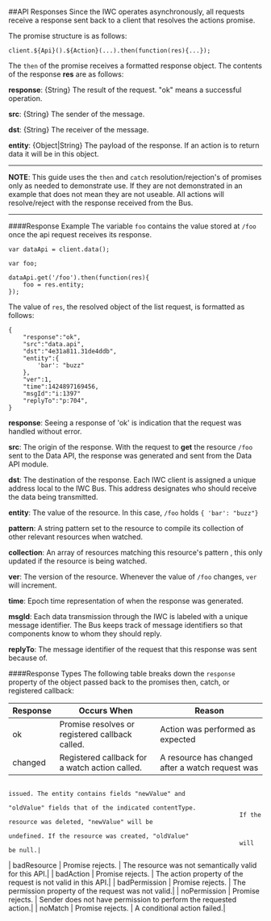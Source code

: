 ##API Responses
Since the IWC operates asynchronously, all requests receive a response sent back to a client that resolves the actions
promise.

The promise structure is as follows:

```
client.${Api}().${Action}(...).then(function(res){...});
```

The `then` of the promise receives a formatted response object. The contents of the response **res** are as follows:

**response**: {String} The result of the request. "ok" means a successful operation.

**src**: {String} The sender of the message.

**dst**: {String} The receiver of the message.

**entity**: {Object|String} The payload of the response. If an action is to return data it will be in this object.

***

**NOTE**: This guide uses the `then` and `catch` resolution/rejection's of promises only as needed to demonstrate use.
If they are not demonstrated in an example that does not mean they are not useable. All actions will resolve/reject with
the response received from the Bus.

***

####Response Example
The variable `foo` contains the value stored at `/foo` once the api request receives its response.

```
var dataApi = client.data();

var foo;

dataApi.get('/foo').then(function(res){
    foo = res.entity;
});
```

The value of `res`, the resolved object of the list request, is formatted as follows:

```
{
    "response":"ok",
    "src":"data.api",
    "dst":"4e31a811.31de4ddb",
    "entity":{
        'bar': "buzz"
    },
    "ver":1,
    "time":1424897169456,
    "msgId":"i:1397"
    "replyTo":"p:704",
}
```

**response**: Seeing a response of 'ok' is indication that the request was handled without error.

**src**: The origin of the response. With the request to **get** the resource `/foo` sent to the Data API, the
response was generated and sent from the Data API module.

**dst**: The destination of the response. Each IWC client is assigned a unique address local to the IWC Bus.
This address designates who should receive the data being transmitted.

**entity**: The value of the resource. In this case, `/foo` holds `{ 'bar': "buzz"}`

**pattern**: A string pattern set to the resource to compile its collection of other relevant resources when watched.

**collection**: An array of resources matching this resource's pattern , this only updated if the resource is being
 watched.

**ver**: The version of the resource. Whenever the value of `/foo` changes, `ver` will increment.

**time**: Epoch time representation of when the response was generated.

**msgId**: Each data transmission through the IWC is labeled with a unique message identifier. The
Bus keeps track of message identifiers so that components know to whom they should reply.

**replyTo**: The message identifier of the request that this response was sent because of.

####Response Types
The following table breaks down the `response` property of the object passed back to the promises then, catch, or
registered callback:

| Response      | Occurs When                                     | Reason |
|---------------|-------------------------------------------------|--------|
| ok            | Promise resolves or registered callback called. | Action was performed as expected        |
| changed       | Registered callback for a watch action called.  | A resource has changed after a watch request was 
                                                                    issued. The entity contains fields "newValue" and 
                                                                    "oldValue" fields that of the indicated contentType.
                                                                    If the resource was deleted, "newValue" will be 
                                                                    undefined. If the resource was created, "oldValue"
                                                                    will be null.|
| badResource   | Promise rejects.                                |  The resource was not semantically valid for this 
                                                                     API.|
| badAction     | Promise rejects.                                | The action property of the request is not valid in 
                                                                    this API.|
| badPermission | Promise rejects.                                | The permission property of the request was not 
                                                                    valid.|
| noPermission  | Promise rejects.                                | Sender does not have permission to perform the 
                                                                    requested action.|
| noMatch       | Promise rejects.                                | A conditional action failed.|